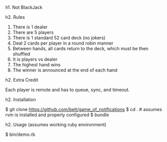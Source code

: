 h1. Not BlackJack

h2. Rules

1.  There is 1 dealer
1.  There are 5 players
1.  There is 1 standard 52 card deck (no jokers)
1.  Deal 2 cards per player in a round robin manner
1.  Between hands, all cards return to the deck, which must be then shuffled
1.  It is players vs dealer
1.  The highest hand wins
1.  The winner is announced at the end of each hand

h2. Extra Credit

Each player is remote and has to queue, sync, and timeout.

h2. Installation

$ git clone https://github.com/belt/game_of_notifications
$ cd . # assumes rvm is installed and properly configured
$ bundle

h2. Usage (assumes working ruby environment)

$ bin/demo.rb
